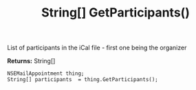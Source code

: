 ﻿---
uid: crmscript_ref_NSEMailAppointment_GetParticipants
title: String[] GetParticipants()
intellisense: NSEMailAppointment.GetParticipants
keywords: NSEMailAppointment, GetParticipants
so.topic: reference
---

List of participants in the iCal file - first one being the organizer

**Returns:** String[]


```crmscript
NSEMailAppointment thing;
String[] participants  = thing.GetParticipants();
```


